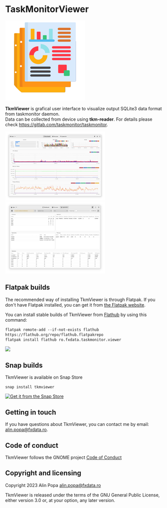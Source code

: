 TaskMonitorViewer
=======
![Application icon](./data/icons/hicolor/scalable/apps/ro.fxdata.taskmonitor.viewer.svg)

**TkmViewer** is grafical user interface to visualize output SQLite3 data format from taskmonitor daemon.    
Data can be collected from device using **tkm-reader**. For details please check https://gitlab.com/taskmonitor/taskmonitor.    

<img src="./data/screenshots/tkmviewer-1.png" alt="tkmviewer-1" width="320"/>
<img src="./data/screenshots/tkmviewer-2.png" alt="tkmviewer-2" width="320"/>

Flatpak builds
--------------

The recommended way of installing TkmViewer is through Flatpak. If you don't have
Flatpak installed, you can get it from [the Flatpak website](https://flatpak.org/setup).

You can install stable builds of TkmViewer from [Flathub](https://flathub.org)
by using this command:

    flatpak remote-add --if-not-exists flathub https://flathub.org/repo/flathub.flatpakrepo
    flatpak install flathub ro.fxdata.taskmonitor.viewer

<a href="https://flathub.org/apps/details/ro.fxdata.taskmonitor.viewer"><img src="https://flathub.org/assets/badges/flathub-badge-en.png" width="200"/></a>

Snap builds
--------------
TkmViewer is available on Snap Store    

	snap install tkmviewer
[![Get it from the Snap Store](https://snapcraft.io/static/images/badges/en/snap-store-black.svg)](https://snapcraft.io/tkmviewer)


Getting in touch
----------------
If you have questions about TkmViewer, you can contact me by email: alin.popa@fxdata.ro.

Code of conduct
---------------

TkmViewer follows the GNOME project [Code of Conduct](./code-of-conduct.md)

Copyright and licensing
-----------------------

Copyright 2023  Alin Popa <alin.popa@fxdata.ro>

TkmViewer is released under the terms of the GNU General Public License, either
version 3.0 or, at your option, any later version.





